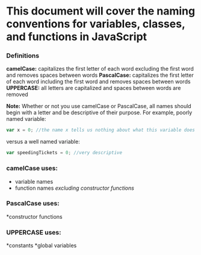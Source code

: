 # This document will cover the naming conventions for variables, classes, and functions in JavaScript

### Definitions
**camelCase:** capitalizes the first letter of each word excluding the first word and removes spaces between words
**PascalCase:** capitalizes the first letter of each word including the first word and removes spaces between words
**UPPERCASE:** all letters are capitalized and spaces between words are removed

**Note:** Whether or not you use camelCase or PascalCase, all names should begin with a letter and be descriptive of their purpose.
For example, poorly named variable:
```javascript 
var x = 0; //the name x tells us nothing about what this variable does
```
versus a well named variable: 
```javascript
var speedingTickets = 0; //very descriptive
```

### camelCase uses:
* variable names
* function names *excluding constructor functions*

### PascalCase uses:
*constructor functions

### UPPERCASE uses:
*constants
*global variables